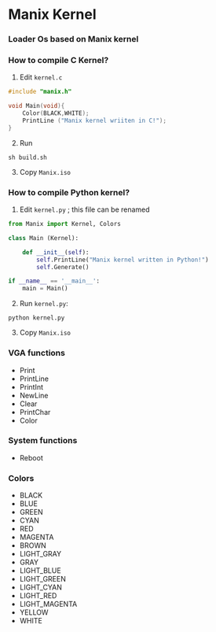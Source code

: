 # Manix Kernel
### Loader Os based on Manix kernel

### How to compile C Kernel?

1. Edit `kernel.c`
```c
#include "manix.h"

void Main(void){
    Color(BLACK,WHITE);
    PrintLine ("Manix kernel wriiten in C!");
}
```
2. Run
```shell
sh build.sh
```
3. Copy `Manix.iso`

### How to compile Python kernel?

1. Edit `kernel.py` ; this file can be renamed
```python
from Manix import Kernel, Colors

class Main (Kernel):

    def __init__(self):
        self.PrintLine("Manix kernel written in Python!")
        self.Generate()

if __name__ == '__main__':
    main = Main()
```
2. Run `kernel.py`:
```shell
python kernel.py
```
3. Copy `Manix.iso`

### VGA functions

- Print
- PrintLine
- PrintInt
- NewLine
- Clear
- PrintChar
- Color

### System functions

- Reboot

### Colors

- BLACK
- BLUE
- GREEN
- CYAN
- RED
- MAGENTA
- BROWN
- LIGHT_GRAY
- GRAY
- LIGHT_BLUE
- LIGHT_GREEN
- LIGHT_CYAN
- LIGHT_RED
- LIGHT_MAGENTA
- YELLOW
- WHITE